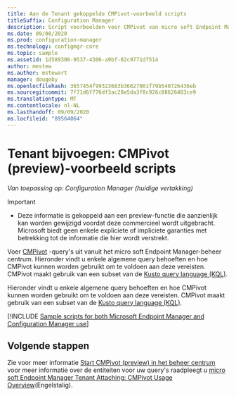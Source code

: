 ```yaml
---
title: Aan de Tenant gekoppelde CMPivot-voorbeeld scripts
titleSuffix: Configuration Manager
description: Script voorbeelden voor CMPivot van micro soft Endpoint Manager-apparaten die zijn gekoppeld aan de Tenant.
ms.date: 09/08/2020
ms.prod: configuration-manager
ms.technology: configmgr-core
ms.topic: sample
ms.assetid: 1d589306-9537-4306-a9bf-02c9771df514
author: mestew
ms.author: mstewart
manager: dougeby
ms.openlocfilehash: 3657454f99323683b36627001f79b540726436eb
ms.sourcegitcommit: 7f71d6f776df3ac28e5da3f8c926c88626483ce9
ms.translationtype: MT
ms.contentlocale: nl-NL
ms.lasthandoff: 09/09/2020
ms.locfileid: "89564064"
---
```

# <a name="tenant-attach-cmpivot-preview-sample-scripts"></a>Tenant bijvoegen: CMPivot (preview)-voorbeeld scripts
<!---->
*Van toepassing op: Configuration Manager (huidige vertakking)*

> [!Important]
> - Deze informatie is gekoppeld aan een preview-functie die aanzienlijk kan worden gewijzigd voordat deze commercieel wordt uitgebracht. Microsoft biedt geen enkele expliciete of impliciete garanties met betrekking tot de informatie die hier wordt verstrekt.

Voer [CMPivot](cmpivot-start.md) -query's uit vanuit het micro soft Endpoint Manager-beheer centrum. Hieronder vindt u enkele algemene query behoeften en hoe CMPivot kunnen worden gebruikt om te voldoen aan deze vereisten. CMPivot maakt gebruik van een subset van de [Kusto query language (KQL)](https://docs.microsoft.com/azure/kusto/query/).

Hieronder vindt u enkele algemene query behoeften en hoe CMPivot kunnen worden gebruikt om te voldoen aan deze vereisten. CMPivot maakt gebruik van een subset van de [Kusto query language (KQL)](/azure/kusto/query/).

[!INCLUDE [Sample scripts for both Microsoft Endpoint Manager and Configuration Manager use](../core/servers/manage/includes/cmpivot-samples-shared.md)]

## <a name="next-steps"></a>Volgende stappen

Zie voor meer informatie [Start CMPivot (preview) in het beheer centrum](cmpivot-start.md) voor meer informatie over de entiteiten voor uw query's raadpleegt u [micro soft Endpoint Manager Tenant Attaching: CMPivot Usage Overview](cmpivot-overview-attached.md)(Engelstalig).
